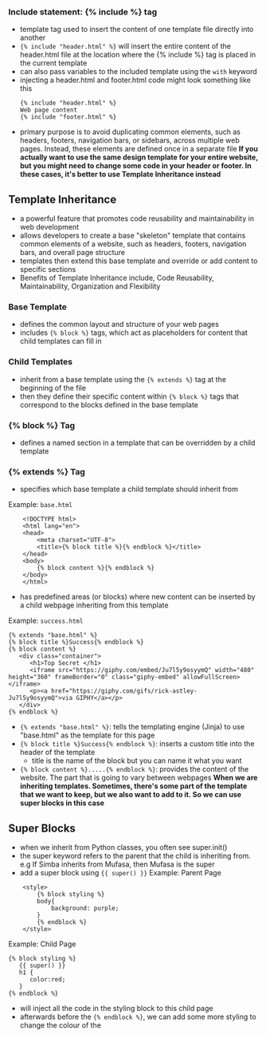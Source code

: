 



### Include statement: {% include %} tag
- template tag used to insert the content of one template file directly into another
- `{% include "header.html" %}` will insert the entire content of the header.html file at the location where the {% include %} tag is placed in the current template
- can also pass variables to the included template using the `with` keyword
- injecting a header.html and footer.html code might look something like this
    ```
    {% include "header.html" %}
    Web page content
    {% include "footer.html" %}
    ```
- primary purpose is to avoid duplicating common elements, such as headers, footers, navigation bars, or sidebars, across multiple web pages. Instead, these elements are defined once in a separate file
**If you actually want to use the same design template for your entire website, but you might need to change some code in your header or footer. In these cases, it's better to use Template Inheritance instead**


## Template Inheritance
- a powerful feature that promotes code reusability and maintainability in web development
- allows developers to create a base "skeleton" template that contains common elements of a website, such as headers, footers, navigation bars, and overall page structure
- templates then extend this base template and override or add content to specific sections
- Benefits of Template Inheritance include, Code Reusability, Maintainability, Organization and Flexibility

### Base Template
- defines the common layout and structure of your web pages
- includes `{% block %}` tags, which act as placeholders for content that child templates can fill in
### Child Templates
- inherit from a base template using the `{% extends %}` tag at the beginning of the file
- then they define their specific content within `{% block %}` tags that correspond to the blocks defined in the base template

### {% block %} Tag
- defines a named section in a template that can be overridden by a child template
### {% extends %} Tag
- specifies which base template a child template should inherit from

Example: `base.html`
```
    <!DOCTYPE html>
    <html lang="en">
    <head>
        <meta charset="UTF-8">
        <title>{% block title %}{% endblock %}</title>
    </head>
    <body>
        {% block content %}{% endblock %}
    </body>
    </html>
```
- has predefined areas (or blocks) where new content can be inserted by a child webpage inheriting from this template

Example: `success.html`
```
{% extends "base.html" %} 
{% block title %}Success{% endblock %}
{% block content %}
   <div class="container">
      <h1>Top Secret </h1>
      <iframe src="https://giphy.com/embed/Ju7l5y9osyymQ" width="480" height="360" frameBorder="0" class="giphy-embed" allowFullScreen></iframe>
      <p><a href="https://giphy.com/gifs/rick-astley-Ju7l5y9osyymQ">via GIPHY</a></p>
   </div>
{% endblock %}
```
- `{% extends "base.html" %}`: tells the templating engine (Jinja) to use "base.html" as the template for this page
- `{% block title %}Success{% endblock %}`: inserts a custom title into the header of the template
    - title is the name of the block but you can name it what you want
- `{% block content %}.....{% endblock %}`: provides the content of the website. The part that is going to vary between webpages
**When we are inheriting templates. Sometimes, there's some part of the template that we want to keep, but we also want to add to it. So we can use super blocks in this case**

## Super Blocks
- when we inherit from Python classes, you often see super.init()
- the super keyword refers to the parent that the child is inheriting from. e.g If Simba inherits from Mufasa, then Mufasa is the super
- add a super block using `{‌{ super() }}`
Example: Parent Page
```
    <style>
        {% block styling %}
        body{
            background: purple;
        }
        {% endblock %}
    </style>
```
Example: Child Page
```
{% block styling %}
   {{ super() }}
   h1 {
      color:red;
   }
{% endblock %}
```
- will inject all the code in the styling block to this child page
- afterwards before the `{% endblock %}`, we can add some more styling to change the colour of the 